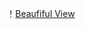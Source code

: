 ！[Beaufiful View](https://www.bing.com/images/search?view=detailV2&ccid=VlDH%2bGgn&id=999D4D43FD382A51BAB2F3B877E5BBABEDCE8C27&thid=OIP.VlDH-Ggn58C2eZu6Uty84AHaE8&mediaurl=https%3a%2f%2fth.bing.com%2fth%2fid%2fR.5650c7f86827e7c0b6799bba52dcbce0%3frik%3dJ4zO7au75Xe48w%26riu%3dhttp%253a%252f%252fimg.pconline.com.cn%252fimages%252fupload%252fupc%252ftx%252fitbbs%252f1506%252f10%252fc7%252f8227979_1433896216837.jpg%26ehk%3dXshMr5WSvwFD3UbdWN0szCsq8BSe4Le4prxLs4ImaA8%253d%26risl%3d%26pid%3dImgRaw%26r%3d0&exph=1000&expw=1500&q=%e7%be%8e%e6%99%af&simid=608039370681891399&FORM=IRPRST&ck=64099F7A0CB6136E58AFA23666BB4908&selectedIndex=0&ajaxhist=0&ajaxserp=0)
